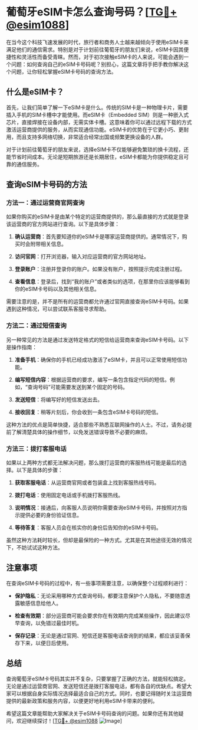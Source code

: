 # 葡萄牙eSIM卡怎么查询号码？[[TG💪+ @esim1088](https://t.me/s/esim1088)]

在当今这个科技飞速发展的时代，旅行者和商务人士越来越倾向于使用eSIM卡来满足他们的通信需求。特别是对于计划前往葡萄牙的朋友们来说，eSIM卡因其便捷性和灵活性而备受青睐。然而，对于初次接触eSIM卡的人来说，可能会遇到一个问题：如何查询自己的eSIM卡号码呢？别担心，这篇文章将手把手教你解决这个问题，让你轻松掌握eSIM卡号码的查询方法。

## 什么是eSIM卡？

首先，让我们简单了解一下eSIM卡是什么。传统的SIM卡是一种物理卡片，需要插入手机的SIM卡槽中才能使用。而eSIM卡（Embedded SIM）则是一种嵌入式芯片，直接焊接在设备内部，无需实体卡槽。这意味着你可以通过远程下载的方式激活运营商提供的服务，从而实现通信功能。eSIM卡的优势在于它更小巧、更耐用，而且支持多网络切换，非常适合经常出国或频繁更换设备的人群。

对于计划前往葡萄牙的朋友来说，选择eSIM卡不仅能够避免繁琐的换卡流程，还能节省时间成本。无论是短期旅游还是长期居住，eSIM卡都能为你提供稳定且可靠的通信服务。

## 查询eSIM卡号码的方法

### 方法一：通过运营商官网查询

如果你购买的eSIM卡是由某个特定的运营商提供的，那么最直接的方式就是登录该运营商的官方网站进行查询。以下是具体步骤：

1. **确认运营商**：首先要知道你的eSIM卡是哪家运营商提供的。通常情况下，购买时会附带相关信息。
   
2. **访问官网**：打开浏览器，输入对应运营商的官方网站地址。

3. **登录账户**：注册并登录你的账户。如果没有账户，按照提示完成注册过程。

4. **查看信息**：登录后，找到“我的账户”或者类似的选项，在那里你应该能够看到你的eSIM卡号码以及其他相关信息。

需要注意的是，并不是所有的运营商都允许通过官网直接查询eSIM卡号码。如果遇到这种情况，可以尝试联系客服寻求帮助。

### 方法二：通过短信查询

另一种常见的方法是通过发送特定格式的短信给运营商来查询eSIM卡号码。以下是操作指南：

1. **准备手机**：确保你的手机已经成功激活了eSIM卡，并且可以正常使用短信功能。

2. **编写短信内容**：根据运营商的要求，编写一条包含指定代码的短信。例如，“查询号码”可能需要发送到某个固定的号码。

3. **发送短信**：将编写好的短信发送出去。

4. **接收回复**：稍等片刻后，你会收到一条包含eSIM卡号码的短信。

这种方法的优点是简单快捷，适合那些不熟悉互联网操作的人士。不过，请务必提前了解清楚具体的操作细节，以免发送错误导致不必要的麻烦。

### 方法三：拨打客服电话

如果以上两种方式都无法解决问题，那么拨打运营商的客服热线可能是最后的选择。以下是具体的步骤：

1. **获取客服电话**：从运营商官网或者包装盒上找到客服热线号码。

2. **拨打电话**：使用固定电话或手机拨打客服热线。

3. **说明情况**：接通后，向客服人员说明你需要查询eSIM卡号码，并按照对方指示提供必要的身份验证信息。

4. **等待答复**：客服人员会在核实你的身份后告知你的eSIM卡号码。

虽然这种方法耗时较长，但却是最保险的一种方式。尤其是在其他途径无效的情况下，不妨试试这种方法。

## 注意事项

在查询eSIM卡号码的过程中，有一些事项需要注意，以确保整个过程顺利进行：

- **保护隐私**：无论采用哪种方式查询号码，都要注意保护个人隐私，不要随意透露敏感信息给他人。

- **检查有效期**：部分运营商可能会要求你在有效期内完成某些操作，因此建议尽早查询，以免错过最佳时机。

- **保存记录**：无论是通过官网、短信还是客服电话查询到的结果，都应该妥善保存下来，以便日后使用。

## 总结

查询葡萄牙eSIM卡号码其实并不复杂，只要掌握了正确的方法，就能轻松搞定。无论是通过运营商官网、发送短信还是拨打客服电话，都有各自的优缺点。希望大家可以根据自身实际情况选择最适合自己的方式。同时，也要记得随时关注运营商提供的最新政策和服务内容，以便更好地利用eSIM卡带来的便利。

希望这篇文章能帮助大家解决关于eSIM卡号码查询的问题。如果你还有其他疑问，欢迎继续探讨！[[TG💪+ @esim1088](https://t.me/s/esim1088) ![Image](https://i.postimg.cc/4NQfJmqS/Snipaste-2025-05-13-00-14-12.png)]